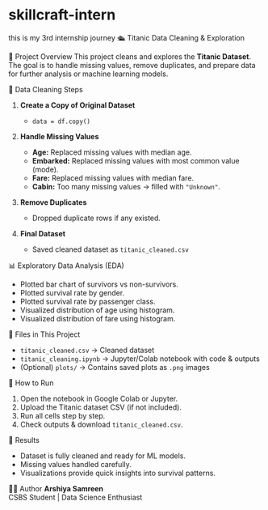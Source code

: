 # skillcraft-intern
this is my 3rd internship journey
 🛳 Titanic Data Cleaning & Exploration

📌 Project Overview
This project cleans and explores the **Titanic Dataset**.  
The goal is to handle missing values, remove duplicates, and prepare data for further analysis or machine learning models.

🧹 Data Cleaning Steps
1. **Create a Copy of Original Dataset**
   - `data = df.copy()`

2. **Handle Missing Values**
   - **Age:** Replaced missing values with median age.
   - **Embarked:** Replaced missing values with most common value (mode).
   - **Fare:** Replaced missing values with median fare.
   - **Cabin:** Too many missing values → filled with `"Unknown"`.

3. **Remove Duplicates**
   - Dropped duplicate rows if any existed.

4. **Final Dataset**
   - Saved cleaned dataset as `titanic_cleaned.csv`

📊 Exploratory Data Analysis (EDA)
- Plotted bar chart of survivors vs non-survivors.
- Plotted survival rate by gender.
- Plotted survival rate by passenger class.
- Visualized distribution of age using histogram.
- Visualized distribution of fare using histogram.

 📁 Files in This Project
- `titanic_cleaned.csv` → Cleaned dataset
- `titanic_cleaning.ipynb` → Jupyter/Colab notebook with code & outputs
- (Optional) `plots/` → Contains saved plots as `.png` images

 🚀 How to Run
1. Open the notebook in Google Colab or Jupyter.
2. Upload the Titanic dataset CSV (if not included).
3. Run all cells step by step.
4. Check outputs & download `titanic_cleaned.csv`.

 🏁 Results
- Dataset is fully cleaned and ready for ML models.
- Missing values handled carefully.
- Visualizations provide quick insights into survival patterns.

👩‍💻 Author
**Arshiya Samreen**  
CSBS Student | Data Science Enthusiast

